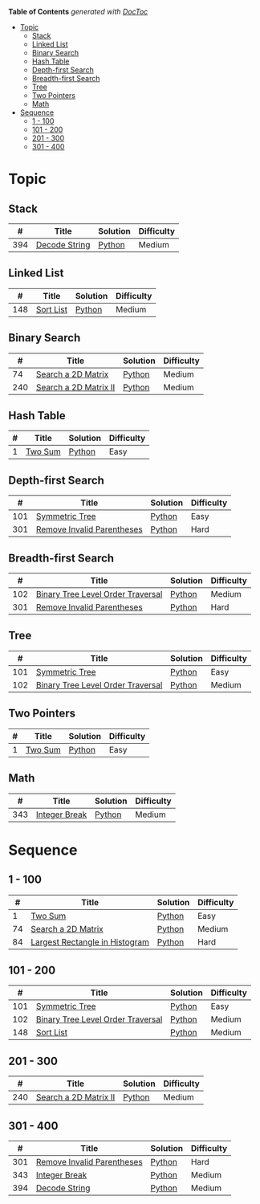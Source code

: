 <!-- START doctoc generated TOC please keep comment here to allow auto update -->
<!-- DON'T EDIT THIS SECTION, INSTEAD RE-RUN doctoc TO UPDATE -->
**Table of Contents**  *generated with [DocToc](https://github.com/thlorenz/doctoc)*

- [Topic](#topic)
  - [Stack](#stack)
  - [Linked List](#linked-list)
  - [Binary Search](#binary-search)
  - [Hash Table](#hash-table)
  - [Depth-first Search](#depth-first-search)
  - [Breadth-first Search](#breadth-first-search)
  - [Tree](#tree)
  - [Two Pointers](#two-pointers)
  - [Math](#math)
- [Sequence](#sequence)
  - [1 - 100](#1---100)
  - [101 - 200](#101---200)
  - [201 - 300](#201---300)
  - [301 - 400](#301---400)

<!-- END doctoc generated TOC please keep comment here to allow auto update -->

# Topic

## Stack

| #    | Title                                    | Solution                                 | Difficulty |
| ---- | ---------------------------------------- | ---------------------------------------- | ---------- |
| 394  | [Decode String](https://leetcode.com/problems/decode-string) | [Python](solutions/394-decode-string.md) | Medium     |


## Linked List

| #    | Title                                    | Solution                             | Difficulty |
| ---- | ---------------------------------------- | ------------------------------------ | ---------- |
| 148  | [Sort List](https://leetcode.com/problems/sort-list) | [Python](solutions/148-sort-list.md) | Medium     |

## Binary Search

| #    | Title                                    | Solution                                 | Difficulty |
| ---- | ---------------------------------------- | ---------------------------------------- | ---------- |
| 74   | [Search a 2D Matrix](https://leetcode.com/problems/search-a-2d-matrix) | [Python](solutions/74-search-a-2d-matrix.md) | Medium     |
| 240  | [ Search a 2D Matrix II](https://leetcode.com/problems/search-a-2d-matrix-ii) | [Python](solutions/240-search-a-2d-matrix-ii.md) | Medium     |

## Hash Table

| #    | Title                                    | Solution                         | Difficulty |
| ---- | ---------------------------------------- | -------------------------------- | ---------- |
| 1    | [Two Sum](https://leetcode.com/problems/two-sum) | [Python](solutions/1-two-sum.md) | Easy       |

## Depth-first Search

| #    | Title                                    | Solution                                 | Difficulty |
| ---- | ---------------------------------------- | ---------------------------------------- | ---------- |
| 101  | [Symmetric Tree](https://leetcode.com/problems/symmetric-tree) | [Python](solutions/101-symmetric-tree.md) | Easy       |
| 301  | [Remove Invalid Parentheses](https://leetcode.com/problems/remove-invalid-parentheses) | [Python](solutions/301-remove-invalid-parentheses.md) | Hard       |

## Breadth-first Search

| #    | Title                                    | Solution                                 | Difficulty |
| ---- | ---------------------------------------- | ---------------------------------------- | ---------- |
| 102  | [Binary Tree Level Order Traversal](https://leetcode.com/problems/binary-tree-level-order-traversal) | [Python](solutions/102-binary-tree-level-order-traversal.md) | Medium     |
| 301  | [Remove Invalid Parentheses](https://leetcode.com/problems/remove-invalid-parentheses/) | [Python](solutions/301-remove-invalid-parentheses.md) | Hard       |

## Tree

| #    | Title                                    | Solution                                 | Difficulty |
| ---- | ---------------------------------------- | ---------------------------------------- | ---------- |
| 101  | [Symmetric Tree](https://leetcode.com/problems/symmetric-tree) | [Python](solutions/101-symmetric-tree.md) | Easy       |
| 102  | [Binary Tree Level Order Traversal](https://leetcode.com/problems/binary-tree-level-order-traversal) | [Python](solutions/102-binary-tree-level-order-traversal.md) | Medium     |

## Two Pointers

| #    | Title                                    | Solution                         | Difficulty |
| ---- | ---------------------------------------- | -------------------------------- | ---------- |
| 1    | [Two Sum](https://leetcode.com/problems/two-sum) | [Python](solutions/1-two-sum.md) | Easy       |

## Math

| #    | Title                                    | Solution                                 | Difficulty |
| ---- | ---------------------------------------- | ---------------------------------------- | ---------- |
| 343  | [Integer Break](https://leetcode.com/problems/integer-break) | [Python](solutions/343-integer-break.md) | Medium     |


# Sequence

## 1 - 100

| #    | Title                                    | Solution                                 | Difficulty |
| ---- | ---------------------------------------- | ---------------------------------------- | ---------- |
| 1    | [Two Sum](https://leetcode.com/problems/two-sum) | [Python](solutions/1-two-sum.md)         | Easy       |
| 74   | [Search a 2D Matrix](https://leetcode.com/problems/search-a-2d-matrix) | [Python](solutions/74-search-a-2d-matrix.md) | Medium     |
| 84   | [Largest Rectangle in Histogram](https://leetcode.com/problems/largest-rectangle-in-histogram) | [Python](solutions/84-largest-rectangle-in-histogram.md) | Hard       |


## 101 - 200

| #    | Title                                    | Solution                                 | Difficulty |
| ---- | ---------------------------------------- | ---------------------------------------- | ---------- |
| 101  | [Symmetric Tree](https://leetcode.com/problems/symmetric-tree) | [Python](solutions/101-symmetric-tree.md) | Easy       |
| 102  | [Binary Tree Level Order Traversal](https://leetcode.com/problems/binary-tree-level-order-traversal) | [Python](solutions/102-binary-tree-level-order-traversal.md) | Medium     |
| 148  | [Sort List](https://leetcode.com/problems/sort-list) | [Python](solutions/148-sort-list.md)     | Medium     |

## 201 - 300

| #    | Title                                    | Solution                                 | Difficulty |
| ---- | ---------------------------------------- | ---------------------------------------- | ---------- |
| 240  | [ Search a 2D Matrix II](https://leetcode.com/problems/search-a-2d-matrix-ii) | [Python](solutions/240-search-a-2d-matrix-ii.md) | Medium     |

## 301 - 400

| #    | Title                                    | Solution                                 | Difficulty |
| ---- | ---------------------------------------- | ---------------------------------------- | ---------- |
| 301  | [Remove Invalid Parentheses](https://leetcode.com/problems/remove-invalid-parentheses) | [Python](solutions/301-remove-invalid-parentheses.md) | Hard       |
| 343  | [Integer Break](https://leetcode.com/problems/integer-break) | [Python](solutions/343-integer-break.md) | Medium     |
| 394  | [Decode String](https://leetcode.com/problems/decode-string) | [Python](solutions/394-decode-string.md) | Medium     |

